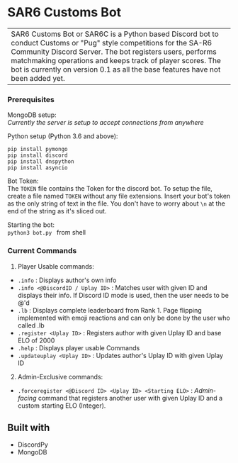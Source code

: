# SAR6 Customs Bot
<table><tr><td>
SAR6 Customs Bot or SAR6C is a Python based Discord bot to conduct Customs or "Pug" style competitions for the SA-R6 Community Discord Server. The bot registers users, performs matchmaking operations and keeps track of player scores. The bot is currently on version 0.1 as all the base features have not been added yet.
</td></tr><table>

### Prerequisites
MongoDB setup:\
*Currently the server is setup to accept connections from anywhere*

Python setup (Python 3.6 and above):
```shell
pip install pymongo
pip install discord
pip install dnspython
pip install asyncio
```

Bot Token:\
The `TOKEN` file contains the Token for the discord bot. To setup the file,
create a file named `TOKEN` without any file extensions. Insert your bot's token as the only string of text in the file. You don't have to worry about `\n` at the end of the string as it's sliced out.


Starting the bot: \
`python3 bot.py ` from shell

### Current Commands
1. Player Usable commands:

  * `.info` : Displays author's own info
  * `.info <@DiscordID / Uplay ID>` : Matches user with given ID and displays their info. If Discord ID mode is used, then the user needs to be @'d
  * `.lb` : Displays complete leaderboard from Rank 1. Page flipping implemented with emoji reactions and can only be done by the user who called .lb
  * `.register <Uplay ID>` : Registers author with given Uplay ID and base ELO of 2000
  * `.help` : Displays player usable Commands
  * `.updateuplay <Uplay ID>` : Updates author's Uplay ID with given Uplay ID


2. Admin-Exclusive commands:
  * `.forceregister <@Discord ID> <Uplay ID> <Starting ELO>` : *Admin-facing* command that registers another user with given Uplay ID and a custom starting ELO (Integer).

## Built with
* DiscordPy
* MongoDB

